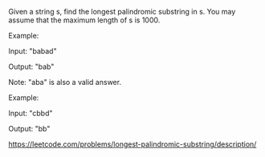 Given a string s, find the longest palindromic substring in s. You may assume that the maximum length of s is 1000.

Example:

Input: "babad"

Output: "bab"

Note: "aba" is also a valid answer.
 

Example:

Input: "cbbd"

Output: "bb"

https://leetcode.com/problems/longest-palindromic-substring/description/

